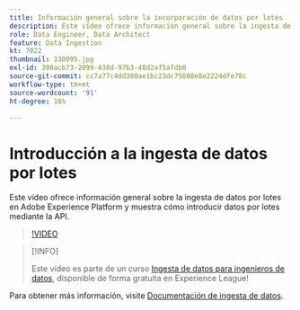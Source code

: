 ```yaml
---
title: Información general sobre la incorporación de datos por lotes
description: Este vídeo ofrece información general sobre la ingesta de lotes en Adobe Experience Platform y muestra cómo introducir datos por lotes mediante la API.
role: Data Engineer, Data Architect
feature: Data Ingestion
kt: 7022
thumbnail: 330995.jpg
exl-id: 300acb73-2099-438d-97b3-48d2af5afdb0
source-git-commit: cc7a77c4dd380ae1bc23dc75608e8e2224dfe78c
workflow-type: tm+mt
source-wordcount: '91'
ht-degree: 16%

---
```


# Introducción a la ingesta de datos por lotes

Este vídeo ofrece información general sobre la ingesta de datos por lotes en Adobe Experience Platform y muestra cómo introducir datos por lotes mediante la API.

>[!VIDEO](https://video.tv.adobe.com/v/330995?quality=12&learn=on)

>[!INFO]
>
> Este vídeo es parte de un curso [Ingesta de datos para ingenieros de datos](https://experienceleague.adobe.com/?recommended=ExperiencePlatform-D-1-2020.1.dataingestion?lang=es), disponible de forma gratuita en Experience League!

Para obtener más información, visite [Documentación de ingesta de datos](https://experienceleague.adobe.com/docs/experience-platform/ingestion/home.html?lang=es).